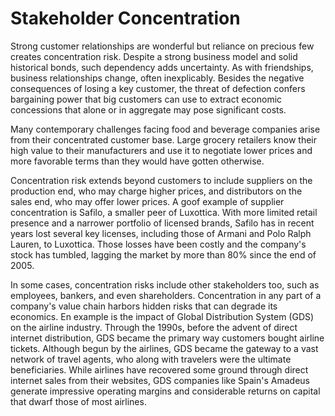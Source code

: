 # Stakeholder Concentration

Strong customer relationships are wonderful but reliance on precious few creates concentration risk. Despite a strong business model and solid historical bonds, such dependency adds uncertainty. As with friendships, business relationships change, often inexplicably. Besides the negative consequences of losing a key customer, the threat of defection confers bargaining power that big customers can use to extract economic concessions that alone or in aggregate may pose significant costs.

Many contemporary challenges facing food and beverage companies arise from their concentrated customer base. Large grocery retailers know their high value to their manufacturers and use it to negotiate lower prices and more favorable terms than they would have gotten otherwise.

Concentration risk extends beyond customers to include suppliers on the production end, who may charge higher prices, and distributors on the sales end, who may offer lower prices. A goof example of supplier concentration is Safilo, a smaller peer of Luxottica. With more limited retail presence and a narrower portfolio of licensed brands, Safilo has in recent years lost several key licenses, including those of Armani and Polo Ralph Lauren, to Luxottica. Those losses have been costly and the company's stock has tumbled, lagging the market by more than 80% since the end of 2005. 

In some cases, concentration risks include other stakeholders too, such as employees, bankers, and even shareholders. Concentration in any part of  a company's value chain harbors hidden risks that can degrade its economics. En example is the impact of Global Distribution System (GDS) on the airline industry. Through the 1990s, before the advent of direct internet distribution, GDS became the primary way customers bought airline tickets. Although begun by the airlines, GDS became the gateway to a vast network of travel agents, who along with travelers were the ultimate beneficiaries. While airlines have recovered some ground through direct internet sales from their websites, GDS companies like Spain's Amadeus generate impressive operating margins and considerable returns on capital that dwarf those of most airlines.   